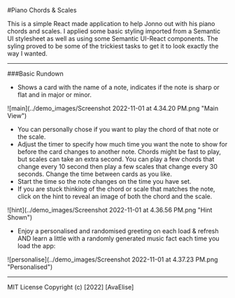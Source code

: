 #Piano Chords & Scales

This is a simple React made application to help Jonno out with his piano chords and scales. I applied some basic styling imported from a Semantic UI stylesheet as well as using some Semantic UI-React components. The syling proved to be some of the trickiest tasks to get it to look exactly the way I wanted.

---

###Basic Rundown

- Shows a card with the name of a note, indicates if the note is sharp or flat and in major or minor.

![main](../demo_images/Screenshot 2022-11-01 at 4.34.20 PM.png "Main View")

- You can personally chose if you want to play the chord of that note or the scale.
- Adjust the timer to specify how much time you want the note to show for before the card changes to another note. Chords might be fast to play, but scales can take an extra second. You can play a few chords that change every 10 second then play a few scales that change every 30 seconds. Change the time between cards as you like.
- Start the time so the note changes on the time you have set.
- If you are stuck thinking of the chord or scale that matches the note, click on the hint to reveal an image of both the chord and the scale.

![hint](../demo_images/Screenshot 2022-11-01 at 4.36.56 PM.png "Hint Shown")

- Enjoy a personalised and randomised greeting on each load & refresh AND learn a little with a randomly generated music fact each time you load the app:

![personalise](../demo_images/Screenshot 2022-11-01 at 4.37.23 PM.png "Personalised")

---

MIT License
Copyright (c) [2022] [AvaElise]
